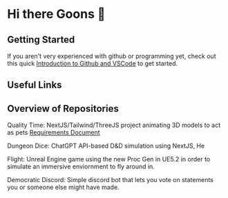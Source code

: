 # Hi there Goons 👋

## Getting Started

If you aren't very experienced with github or programming yet, check out this quick <a href="https://docs.google.com/document/d/184nnZfxyJerUVU_V218xf5mTuo9j3KJdPNPttHNWlRk/edit?usp=sharing">Introduction to Github and VSCode</a> to get started.
<!--

**Here are some ideas to get you started:**

🙋‍♀️ A short introduction - what is your organization all about?
🌈 Contribution guidelines - how can the community get involved?
👩‍💻 Useful resources - where can the community find your docs? Is there anything else the community should know?
🍿 Fun facts - what does your team eat for breakfast?
🧙 Remember, you can do mighty things with the power of [Markdown](https://docs.github.com/github/writing-on-github/getting-started-with-writing-and-formatting-on-github/basic-writing-and-formatting-syntax)
-->
## Useful Links


## Overview of Repositories

Quality Time: NextJS/Tailwind/ThreeJS project animating 3D models to act as pets
<a href="https://docs.google.com/document/d/17J0eFzJL_kEmb5rnsEoRCH8HBI3Uga98jNfqA3Ru4zQ/edit?usp=sharing">Requirements Document </a>

Dungeon Dice: ChatGPT API-based D&D simulation using NextJS, He

Flight: Unreal Engine game using the new Proc Gen in UE5.2 in order to simulate an immersive enviornment to fly around in.

Democratic Discord: Simple discord bot that lets you vote on statements you or someone else might have made.
